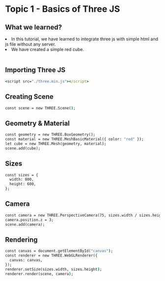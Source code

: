 # Topic 1 - Basics of Three JS

## What we learned?

<li>In this tutorial, we have learned to integrate three js with simple html and js file without any server.</li>

<li>We have created a simple red cube.</li>

<br />

## Importing Three JS


```cmd
<script src="./three.min.js"></script>
```

## Creating Scene

```cmd
const scene = new THREE.Scene();
```

## Geometry & Material

```cmd
const geometry = new THREE.BoxGeometry();
const material = new THREE.MeshBasicMaterial({ color: "red" });
let cube = new THREE.Mesh(geometry, material);
scene.add(cube);
```

## Sizes

```cmd
const sizes = {
  width: 800,
  height: 600,
};
```

## Camera

```cmd
const camera = new THREE.PerspectiveCamera(75, sizes.width / sizes.height);
camera.position.z = 3;
scene.add(camera);
```

## Rendering

```cmd
const canvas = document.getElementById("canvas");
const renderer = new THREE.WebGLRenderer({
  canvas: canvas,
});
renderer.setSize(sizes.width, sizes.height);
renderer.render(scene, camera);
```
